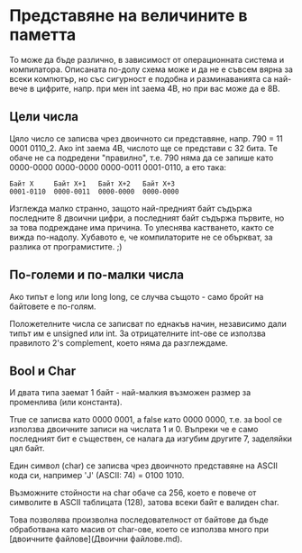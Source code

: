 # Представяне на величините в паметта

То може да бъде различно, в зависимост от операционната система и компилатора.
Описаната по-долу схема може и да не е съвсем вярна за всеки компютър, но със
сигурност е подобна и разминаванията са най-вече в цифрите, напр. при мен int заема 4B, но при вас може да е 8В.

## Цели числа

Цяло число се записва чрез двоичното си представяне, напр. 790 = 11 0001 0110_2.
Ако int заема 4В, числото ще се представи с 32 бита.
Те обаче не са подредени "правилно", т.е. 790 няма да се запише като 0000-0000 0000-0000 0000-0011 0001-0110, а ето така:

    Байт X     Байт Х+1   Байт X+2   Байт X+3
    0001-0110  0000-0011  0000-0000  0000-0000
    
Изглежда малко странно, защото най-предният байт съдържа последните 8 двоични цифри, а последният байт съдържа първите,
но за това подреждане има причина. То улеснява кастването, както се вижда по-надолу.
Хубавото е, че компилаторите не се объркват, за разлика от програмистите. ;)

## По-големи и по-малки числа

Ако типът е long или long long, се случва същото - само бройт на байтовете е по-голям.

Положетелните числа се записват по еднакъв начин, независимо дали типът им е unsigned или int.
За отрицателните int-ове се използва правилото 2's complement, което няма да разглеждаме.

## Bool и Char

И двата типа заемат 1 байт - най-малкия възможен размер за променлива (или константа).

True се записва като 0000 0001, а false като 0000 0000, т.е. за bool се използва двоичните записи на числата 1 и 0.
Въпреки че е само последният бит е съществен, се налага да изгубим другите 7, заделяйки цял байт.

Един символ (char) се записва чрез двоичното представяне на ASCII кода си, например 'J' (ASCII: 74) = 0100 1010.

Възможните стойности на char обаче са 256, което е повече от символите в ASCII таблицата (128), затова всеки байт е валиден char.

Това позволява произволна последователност от байтове да бъде обработвана като масив от char-ове, което се използва много при
[двоичните файлове](Двоични файлове.md).